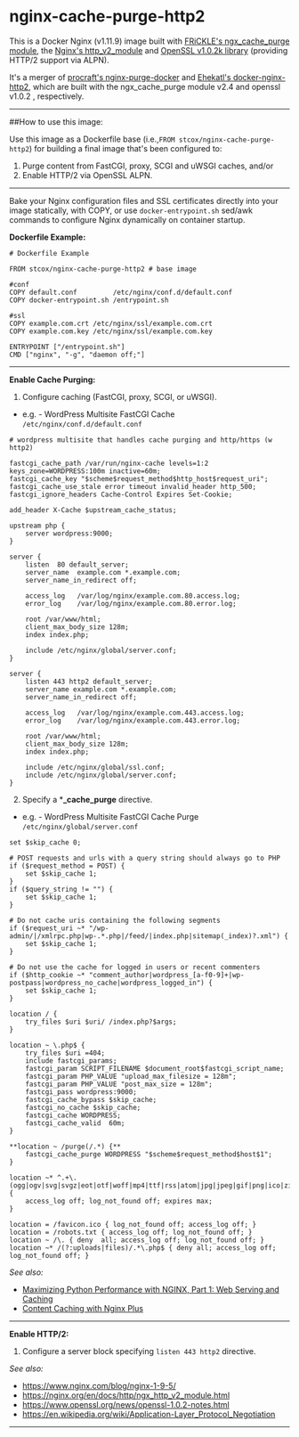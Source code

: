 # nginx-cache-purge-http2

This is a Docker Nginx (v1.11.9) image built with [FRiCKLE's ngx_cache_purge module](https://github.com/FRiCKLE/ngx_cache_purge), the [Nginx's http_v2_module](https://nginx.org/en/docs/http/ngx_http_v2_module.html) and [OpenSSL v1.0.2k library](https://www.openssl.org/) (providing HTTP/2 support via ALPN).

It's a merger of [procraft's nginx-purge-docker](https://github.com/procraft/nginx-purge-docker) and [Ehekatl's docker-nginx-http2](https://github.com/Ehekatl/docker-nginx-http2), which are built with the ngx_cache_purge module v2.4 and openssl v1.0.2 , respectively.

---

##How to use this image:

Use this image as a Dockerfile base (i.e.,```FROM stcox/nginx-cache-purge-http2```) for building a final image that's been configured to:

1. Purge content from FastCGI, proxy, SCGI and uWSGI caches, and/or
2. Enable HTTP/2 via OpenSSL ALPN.

---

Bake your Nginx configuration files and SSL certificates directly into your image statically, with COPY, or use ```docker-entrypoint.sh``` sed/awk commands to configure Nginx dynamically on container startup.

**Dockerfile Example:**
```
# Dockerfile Example

FROM stcox/nginx-cache-purge-http2 # base image

#conf
COPY default.conf         /etc/nginx/conf.d/default.conf
COPY docker-entrypoint.sh /entrypoint.sh

#ssl
COPY example.com.crt /etc/nginx/ssl/example.com.crt
COPY example.com.key /etc/nginx/ssl/example.com.key

ENTRYPOINT ["/entrypoint.sh"]
CMD ["nginx", "-g", "daemon off;"]
```

---

**Enable Cache Purging:**

1. Configure caching (FastCGI, proxy, SCGI, or uWSGI).
  - e.g. - WordPress Multisite FastCGI Cache ```/etc/nginx/conf.d/default.conf```
  ```
# wordpress multisite that handles cache purging and http/https (w http2)

fastcgi_cache_path /var/run/nginx-cache levels=1:2 keys_zone=WORDPRESS:100m inactive=60m;
fastcgi_cache_key "$scheme$request_method$http_host$request_uri";
fastcgi_cache_use_stale error timeout invalid_header http_500;
fastcgi_ignore_headers Cache-Control Expires Set-Cookie;

add_header X-Cache $upstream_cache_status;

upstream php {  
    server wordpress:9000;
}

server {
    listen  80 default_server;
    server_name  example.com *.example.com;
    server_name_in_redirect off;

    access_log   /var/log/nginx/example.com.80.access.log;
    error_log    /var/log/nginx/example.com.80.error.log;

    root /var/www/html;
    client_max_body_size 128m;
    index index.php;

    include /etc/nginx/global/server.conf;
}

server {
    listen 443 http2 default_server;
    server_name example.com *.example.com;
    server_name_in_redirect off;

    access_log   /var/log/nginx/example.com.443.access.log;
    error_log    /var/log/nginx/example.com.443.error.log;

    root /var/www/html;
    client_max_body_size 128m;
    index index.php;

    include /etc/nginx/global/ssl.conf;
    include /etc/nginx/global/server.conf;
}
  ```

2. Specify a \***\_cache_purge** directive.
  - e.g. - WordPress Multisite FastCGI Cache Purge ```/etc/nginx/global/server.conf```
```
set $skip_cache 0;

# POST requests and urls with a query string should always go to PHP
if ($request_method = POST) {
    set $skip_cache 1;
}   
if ($query_string != "") {
    set $skip_cache 1;
}   

# Do not cache uris containing the following segments
if ($request_uri ~* "/wp-admin/|/xmlrpc.php|wp-.*.php|/feed/|index.php|sitemap(_index)?.xml") {
    set $skip_cache 1;
}   

# Do not use the cache for logged in users or recent commenters
if ($http_cookie ~* "comment_author|wordpress_[a-f0-9]+|wp-postpass|wordpress_no_cache|wordpress_logged_in") {
    set $skip_cache 1;
}

location / {
    try_files $uri $uri/ /index.php?$args;
}

location ~ \.php$ {
    try_files $uri =404; 
    include fastcgi_params;
    fastcgi_param SCRIPT_FILENAME $document_root$fastcgi_script_name;
    fastcgi_param PHP_VALUE "upload_max_filesize = 128m";
    fastcgi_param PHP_VALUE "post_max_size = 128m";
    fastcgi_pass wordpress:9000;
    fastcgi_cache_bypass $skip_cache;
    fastcgi_no_cache $skip_cache;
    fastcgi_cache WORDPRESS;
    fastcgi_cache_valid  60m;
}

**location ~ /purge(/.*) {**
    fastcgi_cache_purge WORDPRESS "$scheme$request_method$host$1";
}

location ~* ^.+\.(ogg|ogv|svg|svgz|eot|otf|woff|mp4|ttf|rss|atom|jpg|jpeg|gif|png|ico|zip|tgz|gz|rar|bz2|doc|xls|exe|ppt|tar|mid|midi|wav|bmp|rtf)$ {
    access_log off;	log_not_found off; expires max;
}

location = /favicon.ico { log_not_found off; access_log off; }
location = /robots.txt { access_log off; log_not_found off; }
location ~ /\. { deny  all; access_log off; log_not_found off; }
location ~* /(?:uploads|files)/.*\.php$ { deny all; access_log off; log_not_found off; }
```

_See also:_
- [Maximizing Python Performance with NGINX, Part 1: Web Serving and Caching](https://www.nginx.com/blog/maximizing-python-performance-with-nginx-parti-web-serving-and-caching/)
- [Content Caching with Nginx Plus](https://www.nginx.com/products/content-caching-nginx-plus/)

---
**Enable HTTP/2:**

1. Configure a server block specifying ```listen 443 http2``` directive.

_See also:_
- https://www.nginx.com/blog/nginx-1-9-5/
- https://nginx.org/en/docs/http/ngx_http_v2_module.html
- https://www.openssl.org/news/openssl-1.0.2-notes.html
- https://en.wikipedia.org/wiki/Application-Layer_Protocol_Negotiation


---
